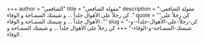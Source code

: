 +++
author = "الشافعي"
title = "مقولة الشافعي"
description = "مقولة الشافعي: كن رجلاً على الأهوال جلداً ... و شيمتك السمـاحة و الوفاء ."
quote = '''كن رجلاً على الأهوال جلداً ... و شيمتك السمـاحة و الوفاء .''' 
slug = "كن-رجلاً-على-الأهوال-جلداً--و-شيمتك-السمـاحة-و-الوفاء-"
+++
كن رجلاً على الأهوال جلداً ... و شيمتك السمـاحة و الوفاء .
